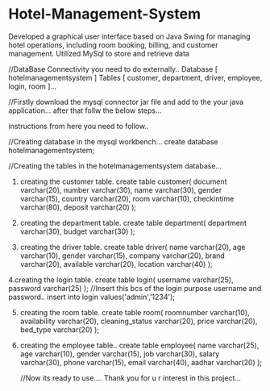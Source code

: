 # Hotel-Management-System
Developed a graphical user interface based on Java Swing for managing hotel operations, including room booking, billing, and customer management. Utilized MySql to store and retrieve data

//DataBase Connectivity you need to do externally..
Database [ hotelmanagementsystem ]
Tables [ customer, department, driver, employee, login, room ]...

//Firstly download the mysql connector jar file and add to the your java application... after that follw the below steps...

instructions from here you need to follow..

//Creating database in the mysql workbench...
create database hotelmanagementsystem;

//Creating the tables in the hotelmanagementsystem database...
1. creating the customer table.
   create table customer(
           document varchar(20),
           number varchar(30),
           name varchar(30),
           gender varchar(15),
           country varchar(20),
           room varchar(10),
           checkintime varchar(80),
           deposit varchar(20)
   );

2. creating the department table.
   create table department(
           department varchar(30),
           budget varchar(30)
   );

3. creating the driver table.
    create table driver(
           name varchar(20),
           age varchar(10),
           gender varchar(15),
           company varchar(20),
           brand varchar(20),
           available varchar(20),
           location varchar(40)
     );

4.creating the login table.
    create table login( 
            username varchar(25), 
            password varchar(25) 
    );
    //Insert this bcs of the login purpose username and password..
         insert into login values('admin','1234');

5. creating the room table.
      create table room(
             roomnumber varchar(10),
             availability varchar(20),
             cleaning_status varchar(20),
             price varchar(20),
             bed_type varchar(20)
       );

6. creating the employee table..
       create table employee(
               name varchar(25),
               age varchar(10),
               gender varchar(15),
               job varchar(30),
               salary varchar(30),
               phone varchar(15),
               email varchar(40),
               aadhar varchar(20)
       );

   //Now its ready to use.... Thank you for u r interest in this project...
         










